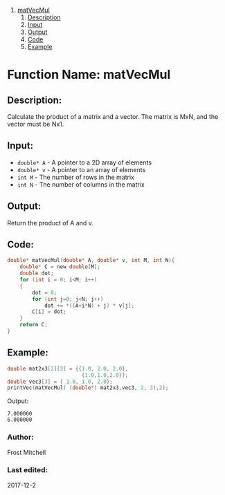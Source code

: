 1. [matVecMul](#function-name-matVecMul)
    1. [Description](#description)
    2. [Input](#input)
    3. [Output](#output)
    4. [Code](#code)
    5. [Example](#example)


# Function Name: matVecMul

## Description: 
Calculate the product of a matrix and a vector. The matrix is MxN, and the vector must be Nx1.

## Input:
*  `double* A` - A pointer to a 2D array of elements  
*  `double* v` - A pointer to an array of elements  
*  `int M` - The number of rows in the matrix   
*  `int N` - The number of columns in the matrix   

## Output:
Return the product of A and v. 

## Code:
```c
double* matVecMul(double* A, double* v, int M, int N){
    double* C = new double[M];
    double dot;
    for (int i = 0; i<M; i++)
    {
        dot = 0;
        for (int j=0; j<N; j++)
            dot += *((A+i*N) + j) * v[j];
        C[i] = dot;
    }
    return C;
}
```

## Example:
```c
double mat2x3[2][3] = {{1.0, 2.0, 2.0},
						{1.0,1.0,2.0}};
double vec3[3] = { 1.0, 1.0, 2.0};
printVec(matVecMul( (double*) mat2x3,vec3, 2, 3),2);
```
Output:
```
7.000000 
6.000000 
```


### Author: 
Frost Mitchell

### Last edited:
2017-12-2

